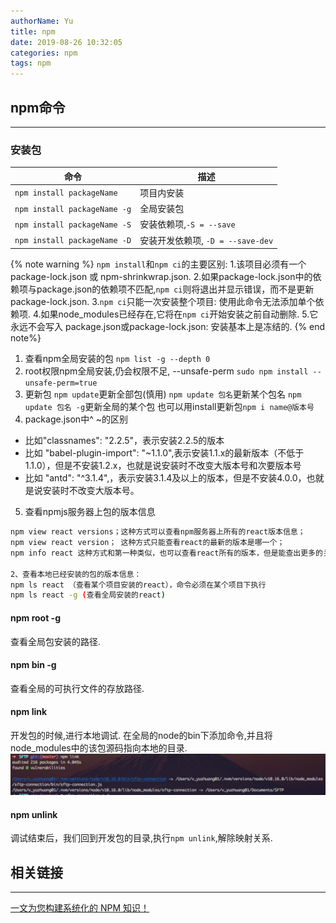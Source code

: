 ```yaml
---
authorName: Yu
title: npm
date: 2019-08-26 10:32:05
categories: npm
tags: npm
---
```


## npm命令
---
### 安装包
| 命令 | 描述 |
| -- | -- |
| `npm install packageName` | 项目内安装 |
| `npm install packageName -g` | 全局安装包 |
| `npm install packageName -S` | 安装依赖项,`-S = --save` |
| `npm install packageName -D` | 安装开发依赖项, `-D = --save-dev` |

{% note warning %}
`npm install`和`npm ci`的主要区别:
1.该项目必须有一个 package-lock.json 或 npm-shrinkwrap.json.
2.如果package-lock.json中的依赖项与package.json的依赖项不匹配,`npm ci`则将退出并显示错误，而不是更新package-lock.json.
3.`npm ci`只能一次安装整个项目: 使用此命令无法添加单个依赖项.
4.如果node_modules已经存在,它将在`npm ci`开始安装之前自动删除.
5.它永远不会写入 package.json或package-lock.json: 安装基本上是冻结的.
{% end note%}

1. 查看npm全局安装的包
`npm list -g --depth 0`
2. root权限npm全局安装,仍会权限不足, --unsafe-perm
`sudo npm install --unsafe-perm=true`
3. 更新包
`npm update`更新全部包(慎用)
`npm update 包名`更新某个包名
`npm update 包名 -g`更新全局的某个包
也可以用install更新包`npm i name@版本号`
4. package.json中^ ~的区别
 - 比如"classnames": "2.2.5"，表示安装2.2.5的版本
 - 比如 "babel-plugin-import": "~1.1.0",表示安装1.1.x的最新版本（不低于1.1.0），但是不安装1.2.x，也就是说安装时不改变大版本号和次要版本号
 - 比如 "antd": "^3.1.4",，表示安装3.1.4及以上的版本，但是不安装4.0.0，也就是说安装时不改变大版本号。
5. 查看npmjs服务器上包的版本信息
```bash
npm view react versions；这种方式可以查看npm服务器上所有的react版本信息；
npm view react version； 这种方式只能查看react的最新的版本是哪一个；
npm info react 这种方式和第一种类似，也可以查看react所有的版本，但是能查出更多的关于react的信息；

2、查看本地已经安装的包的版本信息：
npm ls react （查看某个项目安装的react），命令必须在某个项目下执行
npm ls react -g (查看全局安装的react)
```

#### npm root -g
查看全局包安装的路径.
#### npm bin -g 
查看全局的可执行文件的存放路径.
#### npm link 
开发包的时候,进行本地调试.
在全局的node的bin下添加命令,并且将node_modules中的该包源码指向本地的目录.
![npm-link](./npm/1.jpg)
#### npm unlink
调试结束后，我们回到开发包的目录,执行`npm unlink`,解除映射关系.

## 相关链接
---
[一文为您构建系统化的 NPM 知识！](https://mp.weixin.qq.com/s/RAtoEgZsvpuRwudeUjNKZw)